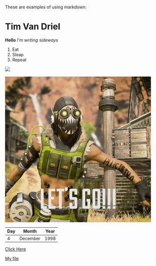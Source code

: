These are examples of using markdown:
# Tim Van Driel
**Hello**
*I'm writing sideways*

1. Eat
2. Sleap
3. Repeat


![](https://media1.giphy.com/media/yCdmeyPCU2b1C/giphy.gif?cid=6c09b952g4hh7o539hrpvql9duqase299jn4byitbog3aho9&ep=v1_gifs_search&rid=giphy.gif&ct=g)

![](./images/apex.gif)

| Day | Month | Year|
| --- | ----- | --- |
|  4  | December | 1998 |

[Click Here](https://www.nasa.gov)

[My file](./responses.txt)
